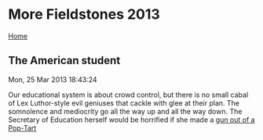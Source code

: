 # More Fieldstones 2013
[Home](./index.html)

## The American student
Mon, 25 Mar 2013 18:43:24

Our educational system is about crowd control, but there is no small cabal of Lex Luthor-style evil geniuses that cackle with glee at their plan. The somnolence and mediocrity go all the way up and all the way down. The Secretary of Education herself would be horrified if she made a [gun out of a Pop-Tart](http://newsfeed.time.com/2013/03/04/watch-boy-suspended-from-school-for-making-gun-out-of-a-pop-tart/)
